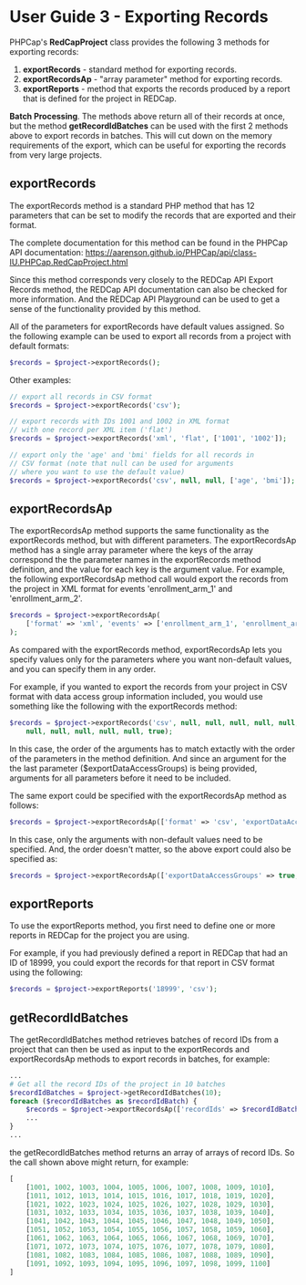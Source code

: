 User Guide 3 - Exporting Records
=============================================

PHPCap's __RedCapProject__ class provides the following 3 methods for exporting records:
1. __exportRecords__ - standard method for exporting records. 
2. __exportRecordsAp__ - "array parameter" method for exporting records.
3. __exportReports__ - method that exports the records produced by a report that
                       is defined for the project in REDCap.

__Batch Processing__. The methods above return all of their records at once, but
the method __getRecordIdBatches__ can be used with the first 2 methods above
to export records in batches. This will cut down on the memory requirements of the export, which
can be useful for exporting the records from very large projects.

exportRecords
---------------------------
The exportRecords method is a standard PHP method that has 12 parameters that can
be set to modify the records that are exported and their format.

The complete documentation for this method can be found in the PHPCap API documentation:
https://aarenson.github.io/PHPCap/api/class-IU.PHPCap.RedCapProject.html

Since this method corresponds very closely to the REDCap API Export Records method, the
REDCap API documentation can also be checked for more information. And the REDCap
API Playground can be used to get a sense of the functionality provided by this method.

All of the parameters for exportRecords have default values assigned. So the following example
can be used to export all records from a project with default formats:
```php
$records = $project->exportRecords();
```
Other examples:
```php
// export all records in CSV format
$records = $project->exportRecords('csv');

// export records with IDs 1001 and 1002 in XML format
// with one record per XML item ('flat')
$records = $project->exportRecords('xml', 'flat', ['1001', '1002']);

// export only the 'age' and 'bmi' fields for all records in
// CSV format (note that null can be used for arguments
// where you want to use the default value)
$records = $project->exportRecords('csv', null, null, ['age', 'bmi']);
```

exportRecordsAp
---------------------------
The exportRecordsAp method supports the same functionality as the exportRecords method,
but with different parameters. The exportRecordsAp method has a single array parameter
where the keys of the array correspond the the parameter names in the exportRecords
method definition, and the value for each key is the argument value. For example, the
following exportRecordsAp method call would export the records from
the project in XML format for events 'enrollment_arm_1' and 'enrollment_arm_2'.
```php
$records = $project->exportRecordsAp(
    ['format' => 'xml', 'events' => ['enrollment_arm_1', 'enrollment_arm_2']]
);
```

As compared with the exportRecords method, exportRecordsAp lets you specify values
only for the parameters where you want non-default values, and you can
specify them in any order.

For example, if you wanted to export the records from your project in CSV format
with data access group information included, you would use something like the following
with the exportRecords method:
```php
$records = $project->exportRecords('csv', null, null, null, null, null,
    null, null, null, null, null, true);
```
In this case, the order of the arguments has to match extactly with the
order of the parameters in the method definition. And since an argument
for the the last parameter ($exportDataAccessGroups) is being provided, arguments for all
parameters before it need to be included.

The same export could be specified with the exportRecordsAp method as follows:
```php 
$records = $project->exportRecordsAp(['format' => 'csv', 'exportDataAccessGroups' => true]);
```
In this case, only the arguments with non-default values need to be specified. And, the order
doesn't matter, so the above export could also be specified as:
```php
$records = $project->exportRecordsAp(['exportDataAccessGroups' => true, 'format' => 'csv']);
```

exportReports
----------------------------
To use the exportReports method, you first need to define one or more reports in REDCap
for the project you are using.

For example, if you had previously defined a report in REDCap that had an ID of 18999,
you could export the records for that report in CSV format using the following:
```php
$records = $project->exportReports('18999', 'csv');
```

getRecordIdBatches
---------------------------
The getRecordIdBatches method retrieves batches of record IDs from a project that can then
be used as input to the exportRecords and exportRecordsAp methods to export records in batches,
for example:
```php
...
# Get all the record IDs of the project in 10 batches
$recordIdBatches = $project->getRecordIdBatches(10);
foreach ($recordIdBatches as $recordIdBatch) {
    $records = $project->exportRecordsAp(['recordIds' => $recordIdBatch]);
    ...
}
...
```
the getRecordIdBatches method returns an array of arrays of record IDs. So the call shown
above might return, for example:
```php
[
    [1001, 1002, 1003, 1004, 1005, 1006, 1007, 1008, 1009, 1010],
    [1011, 1012, 1013, 1014, 1015, 1016, 1017, 1018, 1019, 1020],
    [1021, 1022, 1023, 1024, 1025, 1026, 1027, 1028, 1029, 1030],
    [1031, 1032, 1033, 1034, 1035, 1036, 1037, 1038, 1039, 1040],
    [1041, 1042, 1043, 1044, 1045, 1046, 1047, 1048, 1049, 1050],
    [1051, 1052, 1053, 1054, 1055, 1056, 1057, 1058, 1059, 1060],
    [1061, 1062, 1063, 1064, 1065, 1066, 1067, 1068, 1069, 1070],
    [1071, 1072, 1073, 1074, 1075, 1076, 1077, 1078, 1079, 1080],
    [1081, 1082, 1083, 1084, 1085, 1086, 1087, 1088, 1089, 1090],
    [1091, 1092, 1093, 1094, 1095, 1096, 1097, 1098, 1099, 1100]
]
```